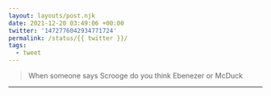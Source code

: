 ```yaml
---
layout: layouts/post.njk
date: 2021-12-20 03:49:06 +00:00
twitter: '1472776042934771724'
permalink: /status/{{ twitter }}/
tags: 
  - tweet
---
```


> When someone says Scrooge do you think Ebenezer or McDuck

---
